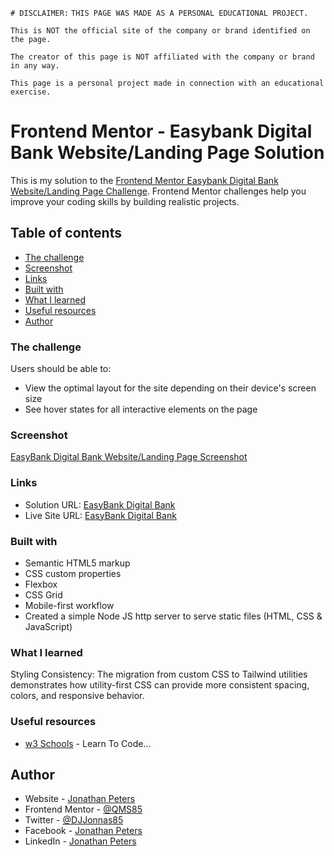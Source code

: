```# DISCLAIMER:```
```THIS PAGE WAS MADE AS A PERSONAL EDUCATIONAL PROJECT.```

```This is NOT the official site of the company or brand identified on the page.```

```The creator of this page is NOT affiliated with the company or brand in any way.```

```This page is a personal project made in connection with an educational exercise.```

# Frontend Mentor - Easybank Digital Bank Website/Landing Page Solution

This is my solution to the [Frontend Mentor Easybank Digital Bank Website/Landing Page Challenge](https://www.frontendmentor.io/challenges/easybank-landing-page-WaUhkoDN). Frontend Mentor challenges help you improve your coding skills by building realistic projects. 

## Table of contents

  - [The challenge](#the-challenge)
  - [Screenshot](#screenshot)
  - [Links](#links)
  - [Built with](#built-with)
  - [What I learned](#what-i-learned)
  - [Useful resources](#useful-resources)
- [Author](#author)

### The challenge

Users should be able to:

- View the optimal layout for the site depending on their device's screen size
- See hover states for all interactive elements on the page

### Screenshot

[EasyBank Digital Bank Website/Landing Page Screenshot](easybank.png)

### Links

- Solution URL: [EasyBank Digital Bank](https://www.frontendmentor.io/challenges/easybank-landing-page-WaUhkoDN)
- Live Site URL: [EasyBank Digital Bank](https://qms85.github.io/EasyBankLandingPage/)

### Built with

- Semantic HTML5 markup
- CSS custom properties
- Flexbox
- CSS Grid
- Mobile-first workflow
- Created a simple Node JS http server to serve static files (HTML, CSS & JavaScript)


### What I learned  
Styling Consistency: The migration from custom CSS to Tailwind utilities demonstrates how utility-first CSS can provide more consistent spacing, colors, and responsive behavior.

### Useful resources

- [w3 Schools](https://www.w3schools.com/) - Learn To Code...

## Author

- Website - [Jonathan Peters](https://qms85.github.io/MyPortfolio/)
- Frontend Mentor - [@QMS85](https://www.frontendmentor.io/profile/QMS85)
- Twitter - [@DJJonnas85](https://www.twitter.com/DJJonnas85)
- Facebook - [Jonathan Peters](https://www.facebook.com/2jonathanpeters)
- LinkedIn - [Jonathan Peters](https://www.linkedin.com/in/2jonathanpeters)


